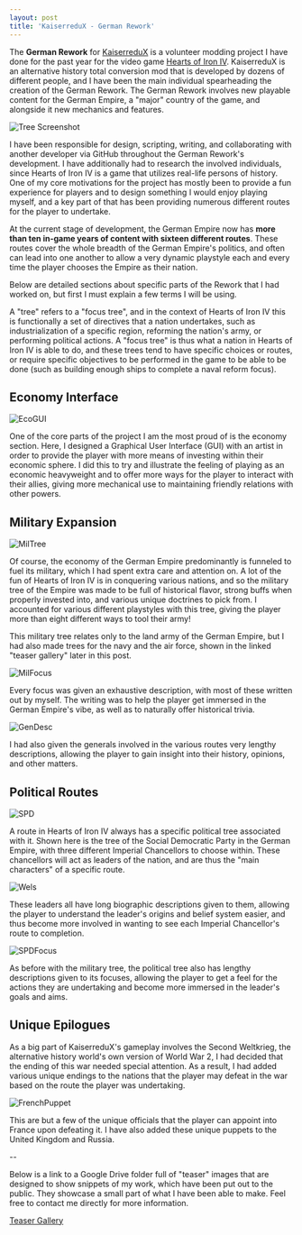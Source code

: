 ```yaml
---
layout: post
title: 'KaiserreduX - German Rework'
---
```


The **German Rework** for [KaiserreduX](https://steamcommunity.com/workshop/filedetails/?id=2076426030) is a volunteer modding project I have done for the past year for the video game [Hearts of Iron IV](https://store.steampowered.com/app/394360/Hearts_of_Iron_IV/). KaiserreduX is an alternative history total conversion mod that is developed by dozens of different people, and I have been the main individual spearheading the creation of the German Rework. The German Rework involves new playable content for the German Empire, a "major" country of the game, and alongside it new mechanics and features.

![Tree Screenshot](/assets/img/projects/proj-1/StartingTree.jpg)

I have been responsible for design, scripting, writing, and collaborating with another developer via GitHub throughout the German Rework's development. I have additionally had to research the involved individuals, since Hearts of Iron IV is a game that utilizes real-life persons of history. One of my core motivations for the project has mostly been to provide a fun experience for players and to design something I would enjoy playing myself, and a key part of that has been providing numerous different routes for the player to undertake.

At the current stage of development, the German Empire now has **more than ten in-game years of content with sixteen different routes**. These routes cover the whole breadth of the German Empire's politics, and often can lead into one another to allow a very dynamic playstyle each and every time the player chooses the Empire as their nation.

Below are detailed sections about specific parts of the Rework that I had worked on, but first I must explain a few terms I will be using.

A "tree" refers to a "focus tree", and in the context of Hearts of Iron IV this is functionally a set of directives that a nation undertakes, such as industrialization of a specific region, reforming the nation's army, or performing political actions. A "focus tree" is thus what a nation in Hearts of Iron IV is able to do, and these trees tend to have specific choices or routes, or require specific objectives to be performed in the game to be able to be done (such as building enough ships to complete a naval reform focus).

## Economy Interface

![EcoGUI](/assets/img/projects/proj-1/EconomyGUI.jpg)

One of the core parts of the project I am the most proud of is the economy section. Here, I designed a Graphical User Interface (GUI) with an artist in order to provide the player with more means of investing within their economic sphere. I did this to try and illustrate the feeling of playing as an economic heavyweight and to offer more ways for the player to interact with their allies, giving more mechanical use to maintaining friendly relations with other powers.

## Military Expansion

![MilTree](/assets/img/projects/proj-1/miltree.jpg)

Of course, the economy of the German Empire predominantly is funneled to fuel its military, which I had spent extra care and attention on. A lot of the fun of Hearts of Iron IV is in conquering various nations, and so the military tree of the Empire was made to be full of historical flavor, strong buffs when properly invested into, and various unique doctrines to pick from. I accounted for various different playstyles with this tree, giving the player more than eight different ways to tool their army!

This military tree relates only to the land army of the German Empire, but I had also made trees for the navy and the air force, shown in the linked "teaser gallery" later in this post.

![MilFocus](/assets/img/projects/proj-1/milfocus.jpg)

Every focus was given an exhaustive description, with most of these written out by myself. The writing was to help the player get immersed in the German Empire's vibe, as well as to naturally offer historical trivia.

![GenDesc](/assets/img/projects/proj-1/gendesc.jpg)

I had also given the generals involved in the various routes very lengthy descriptions, allowing the player to gain insight into their history, opinions, and other matters.

## Political Routes

![SPD](/assets/img/projects/proj-1/spd.jpg)

A route in Hearts of Iron IV always has a specific political tree associated with it. Shown here is the tree of the Social Democratic Party in the German Empire, with three different Imperial Chancellors to choose within. These chancellors will act as leaders of the nation, and are thus the "main characters" of a specific route.

![Wels](/assets/img/projects/proj-1/wels.jpg)

These leaders all have long biographic descriptions given to them, allowing the player to understand the leader's origins and belief system easier, and thus become more involved in wanting to see each Imperial Chancellor's route to completion.

![SPDFocus](/assets/img/projects/proj-1/spdfoc.jpg)

As before with the military tree, the political tree also has lengthy descriptions given to its focuses, allowing the player to get a feel for the actions they are undertaking and become more immersed in the leader's goals and aims.

## Unique Epilogues

As a big part of KaiserreduX's gameplay involves the Second Weltkrieg, the alternative history world's own version of World War 2, I had decided that the ending of this war needed special attention. As a result, I had added various unique endings to the nations that the player may defeat in the war based on the route the player was undertaking.

![FrenchPuppet](/assets/img/projects/proj-1/FrenchPuppet.jpg)

This are but a few of the unique officials that the player can appoint into France upon defeating it. I have also added these unique puppets to the United Kingdom and Russia.

--

Below is a link to a Google Drive folder full of "teaser" images that are designed to show snippets of my work, which have been put out to the public. They showcase a small part of what I have been able to make. Feel free to contact me directly for more information.

[Teaser Gallery](https://drive.google.com/drive/folders/1NpRcrPesVQPywyL9yVharCsc26Fl-o7r?usp=sharing)
